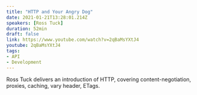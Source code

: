 ```yaml
---
title: "HTTP and Your Angry Dog"
date: 2021-01-21T13:28:01.214Z
speakers: [Ross Tuck]
duration: 52min
draft: false
link: https://www.youtube.com/watch?v=2qBaMsYXtJ4
youtube: 2qBaMsYXtJ4
tags:
- API
- Development
---
```



Ross Tuck delivers an introduction of HTTP, covering content-negotiation, proxies, caching, vary header, ETags.